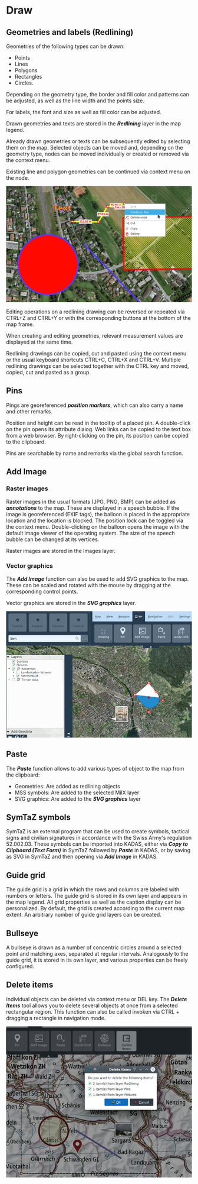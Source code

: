 # Draw



## <a name="sec0"></a>Geometries and labels (Redlining)

Geometries of the following types can be drawn:

+ Points
+ Lines
+ Polygons
+ Rectangles
+ Circles. 

Depending on the geometry type, the border and fill color and patterns can be adjusted, as well as the line width and the points size.

For labels, the font and size as well as fill color can be adjusted.

Drawn geometries and texts are stored in the **_Redlining_** layer in the map legend.

Already drawn geometries or texts can be subsequently edited by selecting them on the map. Selected objects can be moved and, depending on the geometry type, nodes can be moved individually or created or removed via the context menu.

Existing line and polygon geometries can be continued via context menu on the node.

<img src="../media/image6.png" />

Editing operations on a redlining drawing can be reversed or repeated via CTRL+Z and CTRL+Y or with the corresponding buttons at the bottom of the map frame.

When creating and editing geometries, relevant measurement values ​​are displayed at the same time.

Redlining drawings can be copied, cut and pasted using the context menu or the usual keyboard shortcuts CTRL+C, CTRL+X and CTRL+V. Multiple redlining drawings can be selected together with the CTRL key and moved, copied, cut and pasted as a group.


## <a name="sec1"></a>Pins

Pings are georeferenced **_position markers_**, which can also carry a name and other remarks.

Position and height can be read in the tooltip of a placed pin. A double-click on the pin opens its attribute dialog. Web links can be copied to the text box from a web browser. By right-clicking on the pin, its position can be copied to the clipboard.

Pins are searchable by name and remarks via the global search function.


## <a name="sec2"></a>Add Image


### Raster images

Raster images in the usual formats (JPG, PNG, BMP) can be added as **_annotations_** to the map. These are displayed in a speech bubble. If the image is georeferenced (EXIF tags), the balloon is placed in the appropriate location and the location is blocked. The position lock can be toggled via the context menu. Double-clicking on the balloon opens the image with the default image viewer of the operating system. The size of the speech bubble can be changed at its vertices.

Raster images are stored in the Images layer.


### Vector graphics

The **_Add Image_** function can also be used to add SVG graphics to the map. These can be scaled and rotated with the mouse by dragging at the corresponding control points.

Vector graphics are stored in the **_SVG graphics_** layer.

<img src="../media/image7.png" />


## <a name="sec3"></a>Paste

The **_Paste_** function allows to add various types of object to the map from the clipboard:

- Geometries: Are added as redlining objects
- MSS symbols: Are added to the selected MilX layer
- SVG graphics: Are added to the **_SVG graphics_** layer

## <a name="sec4"></a>SymTaZ symbols

SymTaZ is an external program that can be used to create symbols, tactical signs and civilian signatures in accordance with the Swiss Army's regulation 52.002.03. These symbols can be imported into KADAS, either via **_Copy to Clipboard (Text Form)_** in SymTaZ followed by **_Paste_** in KADAS, or by saving as SVG in SymTaZ and then opening via **_Add Image_** in KADAS.


## <a name="sec5"></a>Guide grid

The guide grid is a grid in which the rows and columns are labeled with numbers or letters. The guide grid is stored in its own layer and appears in the map legend. All grid properties as well as the caption display can be personalized. By default, the grid is created according to the current map extent. An arbitrary number of guide grid layers can be created.


## <a name="sec6"></a>Bullseye

A bullseye is drawn as a number of concentric circles around a selected point and matching axes, separated at regular intervals. Analogously to the guide grid, it is stored in its own layer, and various properties can be freely configured.

## <a name="sec7"></a>Delete items

Individual objects can be deleted via context menu or DEL key. The **_Delete Items_** tool allows you to delete several objects at once from a selected rectangular region. This function can also be called invoken via CTRL + dragging a rectangle in navigation mode.

<img src="../media/image8.png" />


